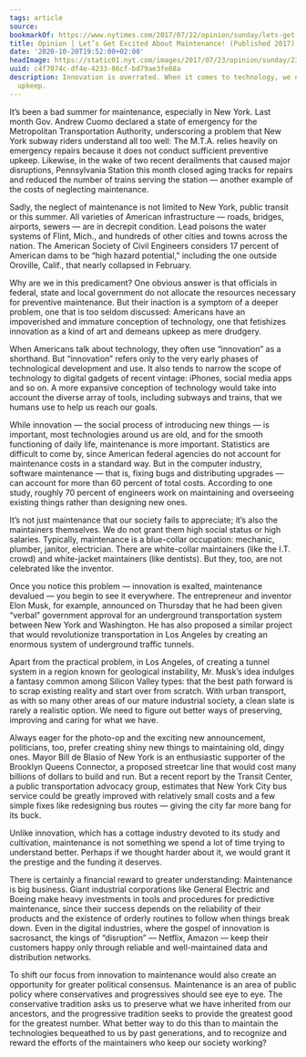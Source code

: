 ```yaml
---
tags: article
source:
bookmarkOf: https://www.nytimes.com/2017/07/22/opinion/sunday/lets-get-excited-about-maintenance.html
title: Opinion | Let’s Get Excited About Maintenance! (Published 2017)
date: '2020-10-20T19:52:00+02:00'
headImage: https://static01.nyt.com/images/2017/07/23/opinion/sunday/23russellWEB/23russellWEB-facebookJumbo.jpg?year=2017&h=550&w=1050&s=61308a02f175b5ebc69e87d9ecd736a3f80cc9617f22efd84152aae3fa48f470&k=ZQJBKqZ0VN
uuid: c4f7074c-df4e-4233-86cf-bd79ae3fe68a
description: Innovation is overrated. When it comes to technology, we need to celebrate
  upkeep.
---
```


It’s been a bad summer for maintenance, especially in New York. Last month Gov. Andrew Cuomo declared a state of emergency for the Metropolitan Transportation Authority, underscoring a problem that New York subway riders understand all too well: The M.T.A. relies heavily on emergency repairs because it does not conduct sufficient preventive upkeep. Likewise, in the wake of two recent derailments that caused major disruptions, Pennsylvania Station this month closed aging tracks for repairs and reduced the number of trains serving the station — another example of the costs of neglecting maintenance.

Sadly, the neglect of maintenance is not limited to New York, public transit or this summer. All varieties of American infrastructure — roads, bridges, airports, sewers — are in decrepit condition. Lead poisons the water systems of Flint, Mich., and hundreds of other cities and towns across the nation. The American Society of Civil Engineers considers 17 percent of American dams to be “high hazard potential,” including the one outside Oroville, Calif., that nearly collapsed in February.

Why are we in this predicament? One obvious answer is that officials in federal, state and local government do not allocate the resources necessary for preventive maintenance. But their inaction is a symptom of a deeper problem, one that is too seldom discussed: Americans have an impoverished and immature conception of technology, one that fetishizes innovation as a kind of art and demeans upkeep as mere drudgery.

When Americans talk about technology, they often use “innovation” as a shorthand. But “innovation” refers only to the very early phases of technological development and use. It also tends to narrow the scope of technology to digital gadgets of recent vintage: iPhones, social media apps and so on. A more expansive conception of technology would take into account the diverse array of tools, including subways and trains, that we humans use to help us reach our goals.

While innovation — the social process of introducing new things — is important, most technologies around us are old, and for the smooth functioning of daily life, maintenance is more important. Statistics are difficult to come by, since American federal agencies do not account for maintenance costs in a standard way. But in the computer industry, software maintenance — that is, fixing bugs and distributing upgrades — can account for more than 60 percent of total costs. According to one study, roughly 70 percent of engineers work on maintaining and overseeing existing things rather than designing new ones.

It’s not just maintenance that our society fails to appreciate; it’s also the maintainers themselves. We do not grant them high social status or high salaries. Typically, maintenance is a blue-collar occupation: mechanic, plumber, janitor, electrician. There are white-collar maintainers (like the I.T. crowd) and white-jacket maintainers (like dentists). But they, too, are not celebrated like the inventor.

Once you notice this problem — innovation is exalted, maintenance devalued — you begin to see it everywhere. The entrepreneur and inventor Elon Musk, for example, announced on Thursday that he had been given “verbal” government approval for an underground transportation system between New York and Washington. He has also proposed a similar project that would revolutionize transportation in Los Angeles by creating an enormous system of underground traffic tunnels.

Apart from the practical problem, in Los Angeles, of creating a tunnel system in a region known for geological instability, Mr. Musk’s idea indulges a fantasy common among Silicon Valley types: that the best path forward is to scrap existing reality and start over from scratch. With urban transport, as with so many other areas of our mature industrial society, a clean slate is rarely a realistic option. We need to figure out better ways of preserving, improving and caring for what we have.

Always eager for the photo-op and the exciting new announcement, politicians, too, prefer creating shiny new things to maintaining old, dingy ones. Mayor Bill de Blasio of New York is an enthusiastic supporter of the Brooklyn Queens Connector, a proposed streetcar line that would cost many billions of dollars to build and run. But a recent report by the Transit Center, a public transportation advocacy group, estimates that New York City bus service could be greatly improved with relatively small costs and a few simple fixes like redesigning bus routes — giving the city far more bang for its buck.

Unlike innovation, which has a cottage industry devoted to its study and cultivation, maintenance is not something we spend a lot of time trying to understand better. Perhaps if we thought harder about it, we would grant it the prestige and the funding it deserves.

There is certainly a financial reward to greater understanding: Maintenance is big business. Giant industrial corporations like General Electric and Boeing make heavy investments in tools and procedures for predictive maintenance, since their success depends on the reliability of their products and the existence of orderly routines to follow when things break down. Even in the digital industries, where the gospel of innovation is sacrosanct, the kings of “disruption” — Netflix, Amazon — keep their customers happy only through reliable and well-maintained data and distribution networks.

To shift our focus from innovation to maintenance would also create an opportunity for greater political consensus. Maintenance is an area of public policy where conservatives and progressives should see eye to eye. The conservative tradition asks us to preserve what we have inherited from our ancestors, and the progressive tradition seeks to provide the greatest good for the greatest number. What better way to do this than to maintain the technologies bequeathed to us by past generations, and to recognize and reward the efforts of the maintainers who keep our society working?